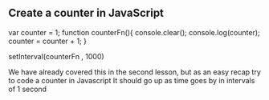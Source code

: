 ## Create a counter in JavaScript

var counter = 1;
function counterFn(){
  console.clear();
  console.log(counter);
  counter = counter + 1;
}

setInterval(counterFn , 1000)

We have already covered this in the second lesson, but as an easy recap try to code a counter in Javascript
It should go up as time goes by in intervals of 1 second